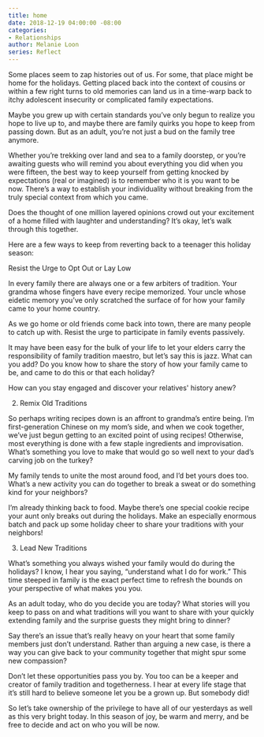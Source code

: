 ```yaml
---
title: home
date: 2018-12-19 04:00:00 -08:00
categories:
- Relationships
author: Melanie Loon
series: Reflect
---
```


Some places seem to zap histories out of us. For some, that place might be home for the holidays. Getting placed back into the context of cousins or within a few right turns to old memories can land us in a time-warp back to itchy adolescent insecurity or complicated family expectations.

Maybe you grew up with certain standards you’ve only begun to realize you hope to live up to, and maybe there are family quirks you hope to keep from passing down. But as an adult, you’re not just a bud on the family tree anymore.

Whether you’re trekking over land and sea to a family doorstep, or you’re awaiting guests who will remind you about everything you did when you were fifteen, the best way to keep yourself from getting knocked by expectations (real or imagined) is to remember who it is you want to be now. There’s a way to establish your individuality without breaking from the truly special context from which you came.

Does the thought of one million layered opinions crowd out your excitement of a home filled with laughter and understanding? It’s okay, let’s walk through this together.

Here are a few ways to keep from reverting back to a teenager this holiday season:

Resist the Urge to Opt Out or Lay Low

In every family there are always one or a few arbiters of tradition. Your grandma whose fingers have every recipe memorized. Your uncle whose eidetic memory you’ve only scratched the surface of for how your family came to your home country.

As we go home or old friends come back into town, there are many people to catch up with. Resist the urge to participate in family events passively.

It may have been easy for the bulk of your life to let your elders carry the responsibility of family tradition maestro, but let’s say this is jazz. What can you add? Do you know how to share the story of how your family came to be, and came to do this or that each holiday?

How can you stay engaged and discover your relatives' history anew?

2. Remix Old Traditions

So perhaps writing recipes down is an affront to grandma’s entire being. I’m first-generation Chinese on my mom’s side, and when we cook together, we’ve just begun getting to an excited point of using recipes! Otherwise, most everything is done with a few staple ingredients and improvisation. What’s something you love to make that would go so well next to your dad’s carving job on the turkey?

My family tends to unite the most around food, and I’d bet yours does too. What’s a new activity you can do together to break a sweat or do something kind for your neighbors?

I’m already thinking back to food. Maybe there’s one special cookie recipe your aunt only breaks out during the holidays. Make an especially enormous batch and pack up some holiday cheer to share your traditions with your neighbors!

3. Lead New Traditions

What’s something you always wished your family would do during the holidays? I know, I hear you saying, “understand what I do for work.” This time steeped in family is the exact perfect time to refresh the bounds on your perspective of what makes you you.

As an adult today, who do you decide you are today? What stories will you keep to pass on and what traditions will you want to share with your quickly extending family and the surprise guests they might bring to dinner?

Say there’s an issue that’s really heavy on your heart that some family members just don’t understand. Rather than arguing a new case, is there a way you can give back to your community together that might spur some new compassion?

Don’t let these opportunities pass you by. You too can be a keeper and creator of family tradition and togetherness. I hear at every life stage that it’s still hard to believe someone let you be a grown up. But somebody did!

So let’s take ownership of the privilege to have all of our yesterdays as well as this very bright today. In this season of joy, be warm and merry, and be free to decide and act on who you will be now.

